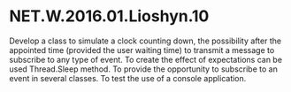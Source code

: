 # NET.W.2016.01.Lioshyn.10

Develop a class to simulate a clock counting down, the possibility after the appointed time (provided the user waiting time) to transmit a message to subscribe to any type of event. To create the effect of expectations can be used Thread.Sleep method. To provide the opportunity to subscribe to an event in several classes. To test the use of a console application.
